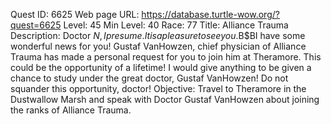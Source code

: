 Quest ID: 6625
Web page URL: https://database.turtle-wow.org/?quest=6625
Level: 45
Min Level: 40
Race: 77
Title: Alliance Trauma
Description: Doctor $N, I presume. It is a pleasure to see you.$B$BI have some wonderful news for you! Gustaf VanHowzen, chief physician of Alliance Trauma has made a personal request for you to join him at Theramore. This could be the opportunity of a lifetime! I would give anything to be given a chance to study under the great doctor, Gustaf VanHowzen! Do not squander this opportunity, doctor!
Objective: Travel to Theramore in the Dustwallow Marsh and speak with Doctor Gustaf VanHowzen about joining the ranks of Alliance Trauma.
